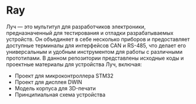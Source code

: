 # Ray
Луч — это мультитул для разработчиков электроники, предназначенный для тестирования и отладки разрабатываемых устройств. Он объединяет в себе несколько приборов и предоставляет доступные терминалы для интерфейсов CAN и RS-485, что делает его универсальным и удобным инструментом для работы с различными прототипами.
В данном репозитории представлены исходные коды и проектные материалы для устройства Луч, включая:
- Проект для микроконтроллера STM32
- Проект для дисплея DWIN
- Модель корпуса для 3D-печати
- Принципиальная схема устройства
